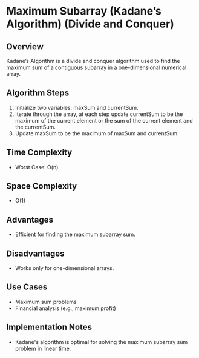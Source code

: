 # Maximum Subarray (Kadane’s Algorithm) (Divide and Conquer)

## Overview
Kadane’s Algorithm is a divide and conquer algorithm used to find the maximum sum of a contiguous subarray in a one-dimensional numerical array.

## Algorithm Steps
1. Initialize two variables: maxSum and currentSum.
2. Iterate through the array, at each step update currentSum to be the maximum of the current element or the sum of the current element and the currentSum.
3. Update maxSum to be the maximum of maxSum and currentSum.

## Time Complexity
- Worst Case: O(n)

## Space Complexity
- O(1)

## Advantages
- Efficient for finding the maximum subarray sum.

## Disadvantages
- Works only for one-dimensional arrays.

## Use Cases
- Maximum sum problems
- Financial analysis (e.g., maximum profit)

## Implementation Notes
- Kadane's algorithm is optimal for solving the maximum subarray sum problem in linear time.